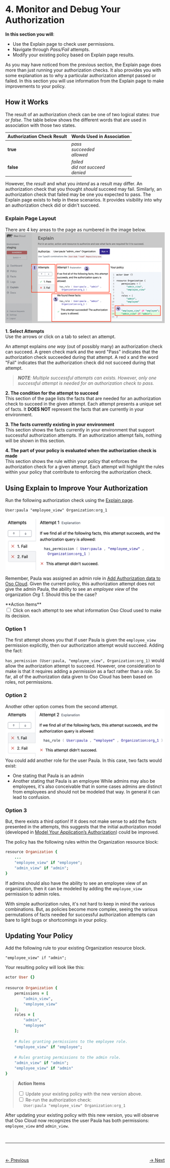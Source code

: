 # 4. Monitor and Debug Your Authorization

**In this section you will**:
- Use the Explain page to check user permissions.
- Navigate through *Pass/Fail* attempts.
- Modify your existing policy based on Explain page results.

As you may have noticed from the previous section, the Explain page does more than just running your authorization
checks. It also provides you with some explanation as to why a particular authorization attempt passed or failed. In
this section you will use information from the Explain page to make improvements to your policy.

## How it Works
The result of an authorization check can be one of two logical states: *true* or *false*. The table below shows the
different words that are used in association with those two states.

| Authorization Check Result | Words Used in Association |
|----------------------------|---------------------------|
| **true** | *pass* <br /> *succeeded* <br /> *allowed* |
| **false** | *failed* <br /> *did not succeed* <br /> *denied* |

However, the *result* and what you *intend* as a result may differ. An authorization check that you thought *should*
succeed may fail. Similarly, an authorization check that failed may be one you expected to pass. The Explain page
exists to help in these scenarios. It provides visibility into why an authorization check did or didn't succeed.

### Explain Page Layout
There are 4 key areas to the page as numbered in the image below.
![explain-intro.png](./images/explain-intro.png)

**1. Select Attempts**<br />
Use the arrows or click on a tab to select an attempt.

An attempt explains *one way* (out of possibly many) an authorization check can succeed. A green check mark and the
word "Pass" indicates that the authorization check succeeded during that attempt. A red x and the word "Fail" indicates
that the authorization check did not succeed during that attempt.
> *__NOTE__: Multiple successful attempts can exists. However, only one successful attempt is needed for an
authorization check to pass.*

**2. The condition for the attempt to succeed**<br />
This section of the page lists the facts that are needed for an authorization check to succeed in the given attempt.
Each attempt presents a unique set of facts. It **DOES NOT** represent the facts that are currently in your
environment.

**3. The facts currently existing in your environment**<br />
This section shows the facts currently in your environment that support successful authorization attempts. If an
authorization attempt fails, nothing will be shown in this section.

**4. The part of your policy is evaluated when the authorization check is made**<br />
This section shows the rule within your policy that enforces the authorization check for a given attempt. Each attempt
will highlight the rules within your policy that contribute to enforcing the authorization check.

## Using Explain to Improve Your Authorization
Run the following authorization check using the [Explain page](https://ui.osohq.com/explain/).
```
User:paula "employee_view" Organization:org_1
```

![explain-attempt-1.png](./images/explain-attempt-1.png)

Remember, Paula was assigned an admin role in [Add Authorization data to Oso Cloud](./2-add-authz-data#write-authorization-data-as-facts). Given the current policy, this authorization attempt does not give the admin Paula, the ability to see an *employee view* of the organization *Org 1*. Should this be the case?

<Callout>
**Action Items**
<div>
    <input type="checkbox" name="ai_0"/>
    <label for="ai_0"> Click on each attempt to see what information Oso Cloud used to make its decision.</label>
</div>
</Callout>

### Option 1
The first attempt shows you that if user Paula is given the `employee_view` permission explicitly, then our
authorization attempt would succeed.
Adding the fact:

`has_permission (User:paula, "employee_view", Organization:org_1)`
would allow the authorization attempt to succeed. However, one consideration to make is that it requires adding a
*permission* as a fact rather than a *role*. So far, all of the authorization data given to Oso Cloud has been based on
roles, not permissions.

### Option 2
Another other option comes from the second attempt.
![explain-attempt-2.png](./images/explain-attempt-2.png)
You could add another role for the user Paula. In this case, two facts would exist:
- One stating that Paula is an admin
- Another stating that Paula is an employee
While admins may also be employees, it's also conceivable that in some cases admins are distinct from employees and
should not be modeled that way. In general it can lead to confusion.

### Option 3
But, there exists a third option! If it does not make sense to add the facts presented in the attempts, this suggests
that the initial authorization model (developed in
[Model Your Application’s Authorization](./1-model-your-app-authz)) could be improved.


The policy has the following rules within the Organization resource block:
```ruby
resource Organization {
    ...
    "employee_view" if "employee";
    "admin_view" if "admin";
}
```
If admins should also have the ability to see an employee view of an organization, then it can be modeled by adding the
`employee_view` permission to admin roles.

With simple authorization rules, it's not hard to keep in mind the various combinations. But, as policies become more
complex, seeing the various permutations of facts needed for successful authorization attempts can bare to light bugs
or shortcomings in your policy.


## Updating Your Policy
Add the following rule to your existing Organization resource block.
```
"employee_view" if "admin";
```

Your resulting policy will look like this:
```ruby
actor User {}

resource Organization {
    permissions = [
        "admin_view",
        "employee_view"
    ];
    roles = [
        "admin",
        "employee"
    ];

    # Rules granting permissions to the employee role.
    "employee_view" if "employee";

    # Rules granting permissions to the admin role.
    "admin_view" if "admin";
    "employee_view" if "admin"
}
```

> **Action Items**
> <div>
>     <input type="checkbox" name="ai_0"/>
>     <label for="ai_0"> Update your existing policy with the new version above.</label>
> </div>
> <div>
>     <input type="checkbox" name="ai_1"/>
>     <label for="ai_1"> Re-run the authorization check: <br /> &emsp; <code>User:paula "employee_view" Organization:org_1</code> </label>
> </div>

After updating your existing policy with this new version, you will observe that Oso Cloud now recognizes the user
Paula has both permissions: `employee_view` and `admin_view`.

<br/>

---


<br/>
<p style="text-align:left;">
    <a href="3-perform-authz-checks.md">← Previous</a>
    <span style="float:right;">
        <a href="5-summary.md">→ Next</a>
    </span>
</p>